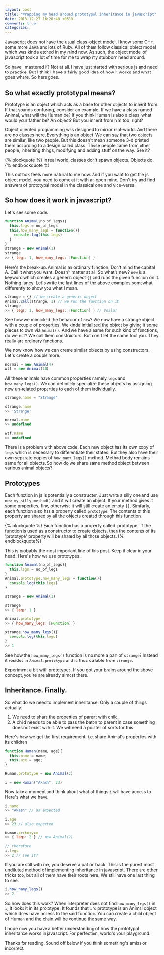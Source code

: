 ```yaml
---
layout: post
title: "Wrapping my head around prototypal inheritance in javascript"
date: 2013-12-27 16:28:40 +0530
comments: true
categories: 
---
```

Javascript does not have the usual class-object model. I know some C++, some more Java and lots of Ruby. All of them follow classical object model which was kinda etched in my mind now. As such, the object model of javascript took a lot of time for me to wrap my stubborn head around.

So have I mastered it? Not at all. I have just started with serious js and need to practice. But I think I have a fairly good idea of how it works and what goes where. So here goes.

##  So what exactly prototypal means?
Prototype is an object which acts as a base for other objects to inherit from. If that sounds confusing, consider an example. If we have a class named Animal, what will the Human be? If you think Human is also a class, what would your father be? An object? But you inherit from him too, right?

Object oriented programming was designed to mirror real-world. And there are no classes here. Everything is an object. We can say that two objects are similar, like two people. But this doesn't mean someone 3-d printed them according to a design called class. Those people came from other people, inheriting things, modifying and adding stuff on the way. See it?

{% blockquote %}
In real world, classes don't spawn objects. Objects do.
{% endblockquote %}

This outlook feels more natural to me now. And if you want to get the js object model, you need to come at it with an open mind. Don't try and find answers of prototypal model in the classical one and vice-versa.

## So how does it work in javascript?
Let's see some code.

```javascript
function Animal(no_of_legs){
  this.legs = no_of_legs
  this.how_many_legs = function(){
    console.log(this.legs)
  }
}
strange = new Animal(1)
strange
>> { legs: 1, how_many_legs: [Function] }
```
Here's the break-up. Animal is an ordinary function. Don't mind the capital A. Call it what you want. Doesn't matter at all. So what's new? `new` is a keyword which creates a generic object `{}` and runs the given function on it. Nothing fancy. Let's write the last lines of the above examples somewhat differently to show you what I mean.

```javascript
strange = {} // we create a generic object
Animal.call(strange, 1) // we run the function on it
strange
>> { legs: 1, how_many_legs: [Function] } // Voila!
```
See how we mimicked the behavior of `new`? We now have a strange object with a couple of properties. We kinda initialized the object by giving it some pieces to own via `Animal()`. And we have a name for such kind of functions, do we not? We call them constructors. But don't let the name fool you. They really are ordinary functions.

We now know how we can create similar objects by using constructors. Let's create a couple more.

```javascript
normal = new Animal(4)
wtf = new Animal(10)
```
All these animals have common properties namely `legs` and `how_many_legs()`. We can definitely specialize these objects by assigning new un-related properties to each of them individually.

```javascript
strange.name = "Strange"

strange.name
>> 'Strange'

normal.name
>> undefined

wtf.name
>> undefined
```

There is a problem with above code. Each new object has its own copy of `legs` which is necessary to differentiate their states. But they also have their own separate copies of `how_many_legs()` method. Method body remains same for all objects. So how do we share same method object between various animal objects?

## Prototypes
Each function in js is potentially a constructor. Just write a silly one and use `new my_silly_method()` and it will create an object. If your method gives it some properties, fine, otherwise it will still create an empty `{}`. Similarly, each function also has a property called `prototype`. The contents of this property are shared by all the objects created through this function.

{% blockquote %}
Each function has a property called 'prototype'. If the function is used as a constructor to create objects, then the contents of its 'prototype' property will be shared by all those objects.
{% endblockquote%}

This is probably the most important line of this post. Keep it clear in your head. Here's how we use prototypes.

```javascript
function Animal(no_of_legs){
  this.legs = no_of_legs
}
Animal.prototype.how_many_legs = function(){
  console.log(this.legs)
}

strange = new Animal(1)

strange
>> { legs: 1 }

Animal.prototype
>> { how_many_legs: [Function] }

strange.how_many_legs(){
  console.log(this.legs)
}
>> 1
```
See how the `how_many_legs()` function is no more a part of `strange`? Instead it resides in `Animal.prototype` and is thus callable from `strange`.

Experiment a bit with prototypes. If you got your brains around the above concept, you're are already almost there.

## Inheritance. Finally.
So what do we need to implement inheritance. Only a couple of things actually.

1. We need to share the properties of parent with child.
2. A child needs to be able to pass the baton to parent in case something does not exist with it. We will need a pointer of sorts for this.

Here's how we get the first requirement, i.e. share Animal's properties with its children

```javascript
function Human(name, age){
  this.name = name;
  this.age = age;
}

Human.prototype = new Animal(2)

i = new Human("Akash", 23)
```

Now take a moment and think about what all things `i` will have access to. Here's what we have.
```javascript
i.name
>> "Akash" // as expected

i.age
>> 23 // also expected

Human.prototype
>> { legs: 2 } // new Animal(2)

// therefore
i.legs
>> 2 // see it?
```
If you are still with me, you deserve a pat on back. This is the purest most undiluted method of implementing inheritance in javascript. There are other tricks too, but all of them have their roots here. We still have one last thing to see.

```javascript
i.how_namy_legs()
>> 2
```
So how does this work? When interpreter does not find `how_many_legs()` in `i`, it looks it in its prototype. It founds that `i's` prototype is an Animal object which does have access to the said function. You can create a child object of Human and the chain will be continue the same way.

I hope now you have a better understanding of how the prototypal inheritance works in javascript. For perfection, world's your playground.

Thanks for reading. Sound off below if you think something's amiss or incorrect.
